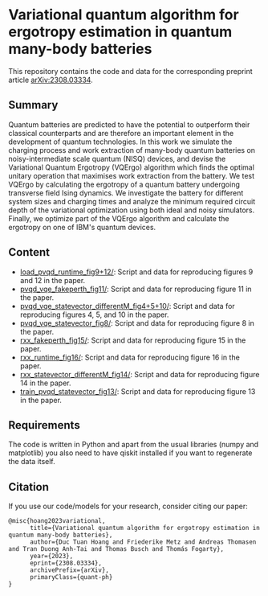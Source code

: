 # Variational quantum algorithm for ergotropy estimation in quantum many-body batteries

This repository contains the code and data for the corresponding preprint article [arXiv:2308.03334](https://arxiv.org/abs/2308.03334).

## Summary

Quantum batteries are predicted to have the potential to outperform their classical counterparts and are therefore an important element in the development of quantum technologies. In this work we simulate the charging process and work extraction of many-body quantum batteries on noisy-intermediate scale quantum (NISQ) devices, and devise the Variational Quantum Ergotropy (VQErgo) algorithm which finds the optimal unitary operation that maximises work extraction from the battery. We test VQErgo by calculating the ergotropy of a quantum battery undergoing transverse field Ising dynamics. We investigate the battery for different system sizes and charging times and analyze the minimum required circuit depth of the variational optimization using both ideal and noisy simulators. Finally, we optimize part of the VQErgo algorithm and calculate the ergotropy on one of IBM's quantum devices. 

## Content

* [load_pvqd_runtime_fig9+12/](load_pvqd_runtime_fig9+12/): Script and data for reproducing figures 9 and 12 in the paper.
* [pvqd_vqe_fakeperth_fig11/](pvqd_vqe_fakeperth_fig11/): Script and data for reproducing figure 11 in the paper.
* [pvqd_vqe_statevector_differentM_fig4+5+10/](pvqd_vqe_statevector_differentM_fig4+5+10/): Script and data for reproducing figures 4, 5, and 10 in the paper.
* [pvqd_vqe_statevector_fig8/](pvqd_vqe_statevector_fig8/): Script and data for reproducing figure 8 in the paper.
* [rxx_fakeperth_fig15/](rxx_fakeperth_fig15/): Script and data for reproducing figure 15 in the paper.
* [rxx_runtime_fig16/](rxx_runtime_fig16/): Script and data for reproducing figure 16 in the paper.
* [rxx_statevector_differentM_fig14/](rxx_statevector_differentM_fig14/): Script and data for reproducing figure 14 in the paper.
* [train_pvqd_statevector_fig13/](train_pvqd_statevector_fig13/): Script and data for reproducing figure 13 in the paper.

## Requirements
The code is written in Python and apart from the usual libraries (numpy and matplotlib) you also need to have qiskit installed if you want to regenerate the data itself.

## Citation

If you use our code/models for your research, consider citing our paper:
```
@misc{hoang2023variational,
      title={Variational quantum algorithm for ergotropy estimation in quantum many-body batteries}, 
      author={Duc Tuan Hoang and Friederike Metz and Andreas Thomasen and Tran Duong Anh-Tai and Thomas Busch and Thomás Fogarty},
      year={2023},
      eprint={2308.03334},
      archivePrefix={arXiv},
      primaryClass={quant-ph}
}
```
